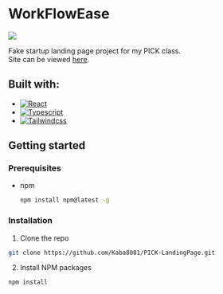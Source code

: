 # WorkFlowEase
![](https://imgur.com/ybmIzQa.png)

Fake startup landing page project for my PICK class. \
Site can be viewed [here](http://serwiskacperek.me/PICK-LandingPage/).

## Built with:
* [![React][React.js]][React-url]
* [![Typescript][Typescript]][Typescript-url]
* [![Tailwindcss][Tailwindcss]][Tailwindcss-url]

## Getting started
### Prerequisites
* npm
  ```sh
  npm install npm@latest -g
  ```
### Installation
1. Clone the repo
  ```sh
  git clone https://github.com/Kaba8081/PICK-LandingPage.git
  ```
2. Install NPM packages
  ```sh
  npm install
  ```

<!-- THUMBNAIL LINKS -->
[React.js]: https://img.shields.io/badge/React-20232A?style=for-the-badge&logo=react&logoColor=61DAFB
[React-url]: https://reactjs.org/
[Typescript]: https://img.shields.io/badge/Typescript-000000?style=for-the-badge&logo=typescript
[Typescript-url]: https://www.typescriptlang.org/
[Tailwindcss]: https://img.shields.io/badge/Tailwindcss-563D7C?style=for-the-badge&logo=tailwindcss
[Tailwindcss-url]: https://tailwindcss.com/
